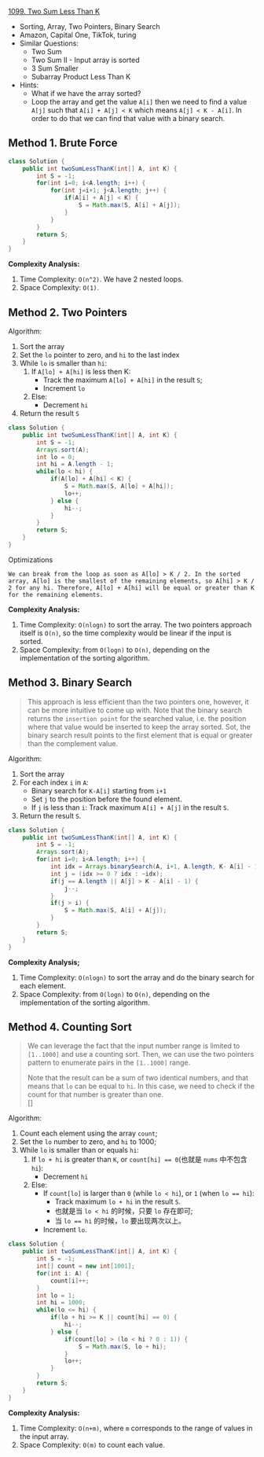 [1099. Two Sum Less Than K](https://leetcode.com/problems/two-sum-less-than-k/)

* Sorting, Array, Two Pointers, Binary Search
* Amazon, Capital One, TikTok, turing
* Similar Questions:
    * Two Sum
    * Two Sum II - Input array is sorted
    * 3 Sum Smaller
    * Subarray Product Less Than K
* Hints:
    * What if we have the array sorted?
    * Loop the array and get the value `A[i]` then we need to find a value `A[j]` such that `A[i] + A[j] < K` which means
    `A[j] < K - A[i]`. In order to do that we can find that value with a binary search.
    

## Method 1. Brute Force
```java 
class Solution {
    public int twoSumLessThanK(int[] A, int K) {
        int S = -1;
        for(int i=0; i<A.length; i++) {
            for(int j=i+1; j<A.length; j++) {
                if(A[i] + A[j] < K) {
                    S = Math.max(S, A[i] + A[j]);
                }
            }
        }
        return S;
    }
}
```
**Complexity Analysis:**
1. Time Complexity: `O(n^2)`. We have 2 nested loops.
2. Space Complexity: `O(1)`.


## Method 2. Two Pointers
Algorithm:
1. Sort the array
2. Set the `lo` pointer to zero, and `hi` to the last index
3. While `lo` is smaller than `hi`:
    1. If `A[lo] + A[hi]` is less then K:
        * Track the maximum `A[lo] + A[hi]` in the result `S`;
        * Increment `lo`
    2. Else:
        * Decrement `hi`
4. Return the result `S`

```java 
class Solution {
    public int twoSumLessThanK(int[] A, int K) {
        int S = -1;
        Arrays.sort(A);
        int lo = 0;
        int hi = A.length - 1;
        while(lo < hi) {
            if(A[lo] + A[hi] < K) {
                S = Math.max(S, A[lo] + A[hi]);
                lo++;
            } else {
                hi--;
            }
        }
        return S;
    }
}
```
Optimizations

    We can break from the loop as soon as A[lo] > K / 2. In the sorted array, A[lo] is the smallest of the remaining elements, so A[hi] > K / 2 for any hi. Therefore, A[lo] + A[hi] will be equal or greater than K for the remaining elements.

**Complexity Analysis:**
1. Time Complexity: `O(nlog⁡n)` to sort the array. The two pointers approach itself is `O(n)`, so the time complexity would be linear if the input is sorted.
2. Space Complexity: from `O(log⁡n)` to `O(n)`, depending on the implementation of the sorting algorithm.


## Method 3. Binary Search
> This approach is less efficient than the two pointers one, however, it can be more intuitive to come up with.
> Note that the binary search returns the `insertion point` for the searched value, i.e. the position where that value would be inserted to keep the array sorted.
> Sot, the binary search result points to the first element that is equal or greater than the complement value.

Algorithm:
1. Sort the array
2. For each index `i` in `A`:
    * Binary search for `K-A[i]` starting from `i+1`
    * Set `j` to the position before the found element.
    * If `j` is less than `i`: Track maximum `A[i] + A[j]` in the result `S`.
3. Return the result `S`.

```java 
class Solution {
    public int twoSumLessThanK(int[] A, int K) {
        int S = -1;
        Arrays.sort(A);
        for(int i=0; i<A.length; i++) {
            int idx = Arrays.binarySearch(A, i+1, A.length, K- A[i] - 1);
            int j = (idx >= 0 ? idx : ~idx);
            if(j == A.length || A[j] > K - A[i] - 1) {
                j--;
            }
            if(j > i) {
                S = Math.max(S, A[i] + A[j]);
            }
        }
        return S;
    }
}
```
**Complexity Analysis;**
1. Time Complexity: `O(nlog⁡n)` to sort the array and do the binary search for each element.
2. Space Complexity: from `O(log⁡n)` to `O(n)`, depending on the implementation of the sorting algorithm.


## Method 4. Counting Sort
> We can leverage the fact that the input number range is limited to `[1..1000]` and use a counting sort. 
> Then, we can use the two pointers pattern to enumerate pairs in the `[1..1000]` range.
>
> Note that the result can be a sum of two identical numbers, and that means that `lo` can be equal to `hi`. 
> In this case, we need to check if the count for that number is greater than one.          
> []

Algorithm:
1. Count each element using the array `count`;
2. Set the `lo` number to zero, and `hi` to 1000;
3. While `lo` is smaller than or equals `hi`:
    1. If `lo + hi` is greater than `K`, or `count[hi] == 0`(也就是 `nums` 中不包含 `hi`):
        * Decrement `hi`
    2. Else:
        * If `count[lo]` is larger than `0` (while `lo < hi`), or `1` (when `lo == hi`):
            * Track maximum `lo + hi` in the result `S`.
            * 也就是当 `lo < hi` 的时候，只要 `lo` 存在即可;
            * 当 `lo == hi` 的时候，`lo` 要出现两次以上。
        * Increment `lo`.

```java
class Solution {
    public int twoSumLessThanK(int[] A, int K) {
        int S = -1;
        int[] count = new int[1001];
        for(int i: A) {
            count[i]++;
        }
        int lo = 1;
        int hi = 1000;
        while(lo <= hi) {
            if(lo + hi >= K || count[hi] == 0) {
                hi--;
            } else {
                if(count[lo] > (lo < hi ? 0 : 1)) {
                    S = Math.max(S, lo + hi);
                }
                lo++;
            }
        }
        return S;
    }
}
```
**Complexity Analysis:**
1. Time Complexity: `O(n+m)`, where `m` corresponds to the range of values in the input array.
2. Space Complexity: `O(m)` to count each value.
